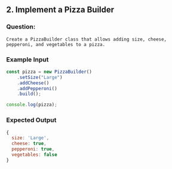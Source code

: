 ## 2. Implement a Pizza Builder
### Question:
    Create a PizzaBuilder class that allows adding size, cheese, pepperoni, and vegetables to a pizza.

### Example Input
```javascript
const pizza = new PizzaBuilder()
    .setSize("Large")
    .addCheese()
    .addPepperoni()
    .build();

console.log(pizza);
```
### Expected Output
```javascript
{
  size: 'Large',
  cheese: true,
  pepperoni: true,
  vegetables: false
}
```